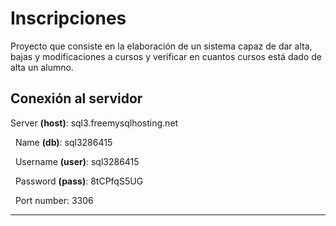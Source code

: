 # Inscripciones
Proyecto que consiste en la elaboración de un sistema capaz de dar alta, bajas y modificaciones a cursos y verificar en cuantos cursos está dado de alta un alumno.
## Conexión al servidor

Server **(host)**: sql3.freemysqlhosting.net

&nbsp;
Name **(db)**: sql3286415

&nbsp;
Username **(user)**: sql3286415

&nbsp;
Password **(pass)**: 8tCPfqS5UG

&nbsp;
Port number: 3306

---
